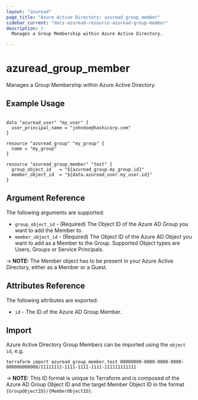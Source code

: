 ```yaml
---
layout: "azuread"
page_title: "Azure Active Directory: azuread_group_member"
sidebar_current: "docs-azuread-resource-azuread-group-member"
description: |-
  Manages a Group Membership within Azure Active Directory.

---
```


# azuread_group_member

Manages a Group Membership within Azure Active Directory.

## Example Usage

```hcl

data "azuread_user" "my_user" {
  user_principal_name = "johndoe@hashicorp.com"
}

resource "azuread_group" "my_group" {
  name = "my_group"
}

resource "azuread_group_member" "test" {
  group_object_id   = "${azuread_group.my_group.id}"
  member_object_id  = "${data.azuread_user.my_user.id}"
}
```

## Argument Reference

The following arguments are supported:

* `group_object_id` - (Required) The Object ID of the Azure AD Group you want to add the Member to.
* `member_object_id` - (Required) The Object ID of the Azure AD Object you want to add as a Member to the Group. Supported Object types are Users, Groups or Service Principals.

-> **NOTE:** The Member object has to be present in your Azure Active Directory, either as a Member or a Guest.

## Attributes Reference

The following attributes are exported:

* `id` - The ID of the Azure AD Group Member.

## Import

Azure Active Directory Group Members can be imported using the `object id`, e.g.

```shell
terraform import azuread_group_member.test 00000000-0000-0000-0000-000000000000/11111111-1111-1111-1111-111111111111
```

-> **NOTE:** This ID format is unique to Terraform and is composed of the Azure AD Group Object ID and the target Member Object ID in the format `{GroupObjectID}/{MemberObjectID}`.

